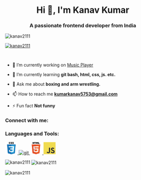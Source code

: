<h1 align="center">Hi 👋, I'm Kanav Kumar</h1>
<h3 align="center">A passionate frontend developer from India</h3>

<p align="left"> <img src="https://komarev.com/ghpvc/?username=kanav2111&label=Profile%20views&color=0e75b6&style=flat" alt="kanav2111" /> </p>

<p align="left"> <a href="https://github.com/ryo-ma/github-profile-trophy"><img src="https://github-profile-trophy.vercel.app/?username=kanav2111" alt="kanav2111" /></a> </p>

<p align="left"> <a href="https://twitter.com/" target="blank"><img src="https://img.shields.io/twitter/follow/?logo=twitter&style=for-the-badge" alt="" /></a> </p>

- 🔭 I’m currently working on [Music Player](https://github.com/JivanshM/scm_project)

- 🌱 I’m currently learning **git bash, html, css, js. etc.**

- 💬 Ask me about **boxing and arm wrestling.**

- 📫 How to reach me **kumarkanav5753@gmail.com**

- ⚡ Fun fact **Not funny**

<h3 align="left">Connect with me:</h3>
<p align="left">
</p>

<h3 align="left">Languages and Tools:</h3>
<p align="left"> <a href="https://www.w3schools.com/css/" target="_blank" rel="noreferrer"> <img src="https://raw.githubusercontent.com/devicons/devicon/master/icons/css3/css3-original-wordmark.svg" alt="css3" width="40" height="40"/> </a> <a href="https://git-scm.com/" target="_blank" rel="noreferrer"> <img src="https://www.vectorlogo.zone/logos/git-scm/git-scm-icon.svg" alt="git" width="40" height="40"/> </a> <a href="https://www.w3.org/html/" target="_blank" rel="noreferrer"> <img src="https://raw.githubusercontent.com/devicons/devicon/master/icons/html5/html5-original-wordmark.svg" alt="html5" width="40" height="40"/> </a> <a href="https://developer.mozilla.org/en-US/docs/Web/JavaScript" target="_blank" rel="noreferrer"> <img src="https://raw.githubusercontent.com/devicons/devicon/master/icons/javascript/javascript-original.svg" alt="javascript" width="40" height="40"/> </a> </p>

<p><img align="left" src="https://github-readme-stats.vercel.app/api/top-langs?username=kanav2111&show_icons=true&locale=en&layout=compact" alt="kanav2111" /></p>

<p>&nbsp;<img align="center" src="https://github-readme-stats.vercel.app/api?username=kanav2111&show_icons=true&locale=en" alt="kanav2111" /></p>

<p><img align="center" src="https://github-readme-streak-stats.herokuapp.com/?user=kanav2111&" alt="kanav2111" /></p>
